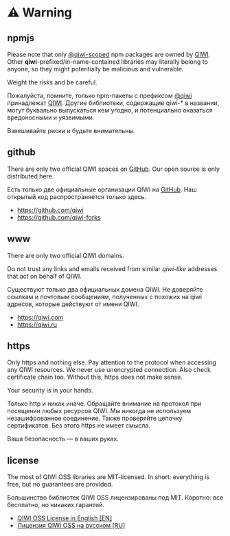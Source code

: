 # ⚠️ Warning

## npmjs
Please note that only [@qiwi-scoped](https://www.npmjs.com/org/qiwi) npm packages 
are owned by [QIWI](https://github.com/qiwi). 
Other **qiwi**-prefixed/in-name-contained libraries may literally belong to anyone, 
so they might potentially be malicious and vulnerable.

Weight the risks and be careful.

Пожалуйста, помните, только npm-пакеты с префиксом [@qiwi](https://www.npmjs.com/org/qiwi) принадлежат [QIWI](https://github.com/qiwi).
Другие библиотеки, содержащие qiwi-* в названии, могут буквально выпускаться кем угодно, 
и потенциально оказаться вредоносными и уязвимыми.

Взвешивайте риски и будьте внимательны.

## github
There are only two official QIWI spaces on [GitHub](https://github.com/).
Our open source is only distributed here.

Есть только две официальные организации QIWI на [GitHub](https://github.com/).
Наш открытый код распространяется только здесь.

* https://github.com/qiwi
* https://github.com/qiwi-forks


## www
There are only two official QIWI domains.

Do not trust any links and emails received from similar _qiwi-like_ 
addresses that act on behalf of QIWI.

Существуют только два официальных домена QIWI.
Не доверяйте ссылкам и почтовым сообщениям, полученных с похожих на qiwi адресов, которые действуют от имени QIWI.

* https://qiwi.com
* https://qiwi.ru


## https
Only https and nothing else. Pay attention to the protocol when accessing any QIWI resources. 
We never use unencrypted connection. Also check certificate chain too. Without this, https does not make sense.

Your security is in your hands.

Только http и никак иначе. Обращайте внимание на протокол при посещении любых ресурсов QIWI.
Мы никогда не используем незашифрованное соединение. Также проверяйте цепочку сертификатов. Без этого https не имеет смысла.

Ваша безопасность — в ваших руках.

## license
The most of QIWI OSS libraries are MIT-licensed. In short: everything is free, but no guarantees are provided.

Большинство библиотек QIWI OSS лицензированы под MIT. Коротно: все бесплатно, но никаких гарантий.

* [QIWI OSS License in English [EN]](https://github.com/qiwi/license/blob/master/src/main/tpl/qosl_en.tpl)
* [Лицензия QIWI OSS на русском [RU]](https://github.com/qiwi/license/blob/master/src/main/tpl/qosl_ru.tpl)
